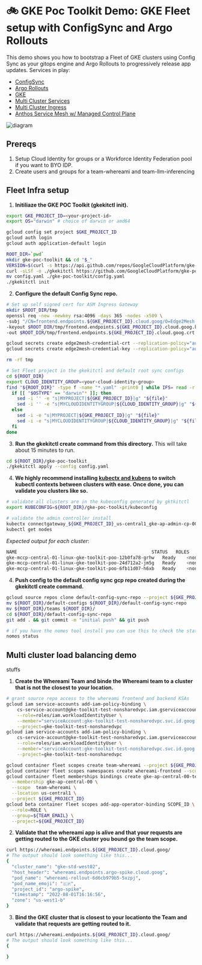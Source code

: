 # 🚲 GKE Poc Toolkit Demo: GKE Fleet setup with ConfigSync and Argo Rollouts
This demo shows you how to bootstrap a Fleet of GKE clusters using Config Sync as your gitops engine and Argo Rollouts to progressively release app updates.
Services in play:
* [ConfigSync](https://cloud.google.com/anthos-config-management/docs/config-sync-overview)
* [Argo Rollouts](https://argoproj.github.io/argo-rollouts/)
* [GKE](https://cloud.google.com/kubernetes-engine/docs)
* [Multi Cluster Services](https://cloud.google.com/kubernetes-engine/docs/concepts/multi-cluster-services)
* [Multi Cluster Ingress](https://cloud.google.com/kubernetes-engine/docs/concepts/multi-cluster-ingress)
* [Anthos Service Mesh w/ Managed Control Plane](https://cloud.google.com/service-mesh/docs/overview#managed_anthos_service_mesh)



![diagram](assets/diagram.png)

## Prereqs
1. Setup Cloud Identity for groups or a Workforce Identity Federation pool if you want to BYO IDP.
2. Create users and groups for a team-whereami and team-llm-inferencing


## Fleet Infra setup

1. **Initiliaze the GKE POC Toolkit (gkekitctl init).** 
```bash
export GKE_PROJECT_ID=<your-project-id>
export OS="darwin" # choice of darwin or amd64
```

```bash
gcloud config set project $GKE_PROJECT_ID
gcloud auth login
gcloud auth application-default login

ROOT_DIR=`pwd`
mkdir gke-poc-toolkit && cd "$_"
VERSION=$(curl -s https://api.github.com/repos/GoogleCloudPlatform/gke-poc-toolkit/releases/latest | grep browser_download_url | cut -d "/" -f 8 | tail -1)
curl -sLSf -o ./gkekitctl https://github.com/GoogleCloudPlatform/gke-poc-toolkit/releases/download/${VERSION}/gkekitctl-${OS} && chmod +x ./gkekitctl
mv config.yaml ./gke-poc-toolkit/config.yaml
./gkekitctl init
```

2. **Configure the default Config Sync repo.**
```bash
# Set up self signed cert for ASM Ingress Gateway
mkdir $ROOT_DIR/tmp
openssl req -new -newkey rsa:4096 -days 365 -nodes -x509 \
-subj "/CN=frontend.endpoints.${GKE_PROJECT_ID}.cloud.goog/O=Edge2Mesh Inc" \
-keyout $ROOT_DIR/tmp/frontend.endpoints.${GKE_PROJECT_ID}.cloud.goog.key \
-out $ROOT_DIR/tmp/frontend.endpoints.${GKE_PROJECT_ID}.cloud.goog.crt

gcloud secrets create edge2mesh-credential-crt --replication-policy="automatic" --data-file="$ROOT_DIR/tmp/frontend.endpoints.${GKE_PROJECT_ID}.cloud.goog.crt" --project ${GKE_PROJECT_ID}
gcloud secrets create edge2mesh-credential-key --replication-policy="automatic" --data-file="$ROOT_DIR/tmp/frontend.endpoints.${GKE_PROJECT_ID}.cloud.goog.key" --project ${GKE_PROJECT_ID}

rm -rf tmp

# Set Fleet project in the gkekitctl and default root sync configs
cd ${ROOT_DIR}
export CLOUD_IDENTITY_GROUP=<your-cloud-identity-group>
find "${ROOT_DIR}" -type f -name "*.yaml" -print0 | while IFS= read -r -d '' file; do
  if [[ "$OSTYPE" == "darwin"* ]]; then
    sed -i '' -e "s|MYPROJECT|${GKE_PROJECT_ID}|g" "${file}"
    sed -i '' -e "s|MYCLOUDIDENTITYGROUP|${CLOUD_IDENTITY_GROUP}|g" "${file}"
  else
    sed -i -e "s|MYPROJECT|${GKE_PROJECT_ID}|g" "${file}"
    sed -i -e "s|MYCLOUDIDENTITYGROUP|${CLOUD_IDENTITY_GROUP}|g" "${file}"
  fi
done
```

3. **Run the gkekitctl create command from this directory.** This will take about 15 minutes to run.
```bash
cd ${ROOT_DIR}/gke-poc-toolkit
./gkekitctl apply --config config.yaml
```

4. **We highly recommend installing [kubectx and kubens](https://github.com/ahmetb/kubectx) to switch kubectl contexts between clusters with ease. Once done, you can validate you clusters like so.**
```bash
# validate all clusters are in the kubeconfig generated by gktkitctl
export KUBECONFIG=${ROOT_DIR}/gke-poc-toolkit/kubeconfig

# validate the admin controller install
kubectx connectgateway_${GKE_PROJECT_ID}_us-central1_gke-ap-admin-cp-00
kubectl get nodes
```

*Expected output for each cluster*: 
```bash
NAME                                                  STATUS   ROLES    AGE   VERSION
gke-mccp-central-01-linux-gke-toolkit-poo-12b0fa78-grhw   Ready    <none>   11m   v1.21.6-gke.1500
gke-mccp-central-01-linux-gke-toolkit-poo-24d712a2-jm5g   Ready    <none>   11m   v1.21.6-gke.1500
gke-mccp-central-01-linux-gke-toolkit-poo-6fb11d07-h6xb   Ready    <none>   11m   v1.21.6-gke.1500
```

4. **Push config to the default config sync gcp repo created during the gkekitctl create command.**
```bash
gcloud source repos clone default-config-sync-repo --project ${GKE_PROJECT_ID}
mv ${ROOT_DIR}/default-configs ${ROOT_DIR}/default-config-sync-repo
mv ${ROOT_DIR}/teams ${ROOT_DIR}/ 
cd ${ROOT_DIR}/default-config-sync-repo
git add . && git commit -m "initial push" && git push

# if you have the nomos tool install you can use this to check the status of the config sync root repo
nomos status
```

## Multi cluster load balancing demo
stuffs

1. **Create the Whereami Team and binde the Whereami team to a cluster that is not the closest to your location.**
```bash
# grant source repo access to the whereami frontend and backend KSAs
gcloud iam service-accounts add-iam-policy-binding \
    cs-service-account@gke-toolkit-test-nonsharedvpc.iam.gserviceaccount.com \
    --role=roles/iam.workloadIdentityUser \
    --member="serviceAccount:gke-toolkit-test-nonsharedvpc.svc.id.goog[config-management-system/ns-reconciler-whereami-frontend-whereami-frontend-17]" \
    --project=gke-toolkit-test-nonsharedvpc
gcloud iam service-accounts add-iam-policy-binding \
    cs-service-account@gke-toolkit-test-nonsharedvpc.iam.gserviceaccount.com \
    --role=roles/iam.workloadIdentityUser \
    --member="serviceAccount:gke-toolkit-test-nonsharedvpc.svc.id.goog[config-management-system/ns-reconciler-whereami-frontend-whereami-backend-16]" \
    --project=gke-toolkit-test-nonsharedvpc

gcloud container fleet scopes create team-whereami --project ${GKE_PROJECT_ID}
gcloud container fleet scopes namespaces create whereami-frontend --scope=team-whereami --project ${GKE_PROJECT_ID} 
gcloud container fleet memberships bindings create gke-ap-central-00-team-whereami \
  --membership gke-ap-central-00 \
  --scope  team-whereami \
  --location us-central1 \
  --project ${GKE_PROJECT_ID}
gcloud beta container fleet scopes add-app-operator-binding SCOPE_ID \
  --role=ROLE \
  --group=${TEAM_EMAIL} \
  --project=${GKE_PROJECT_ID}
```

2. **Validate that the whereami app is alive and that your requests are getting routed to the GKE cluster you bound go the team scope.**
```bash
curl https://whereami.endpoints.${GKE_PROJECT_ID}.cloud.goog/
# The output should look something like this...
{
  "cluster_name": "gke-std-west02", 
  "host_header": "whereami.endpoints.argo-spike.cloud.goog", 
  "pod_name": "whereami-rollout-6d6cb979b5-5xzpj", 
  "pod_name_emoji": "🇨🇵", 
  "project_id": "argo-spike", 
  "timestamp": "2022-08-01T16:16:56", 
  "zone": "us-west1-b"
}
```

3. **Bind the GKE cluster that is closest to your locationto the Team and validate that requests are getting routed to it.**
```bash
curl https://whereami.endpoints.${GKE_PROJECT_ID}.cloud.goog/
# The output should look something like this...
{

}
```

